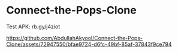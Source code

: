 # Connect-the-Pops-Clone

Test APK: rb.gy/j4ziot

https://github.com/AbdullahAkyool/Connect-the-Pops-Clone/assets/72947550/bfae9724-d6fc-49bf-85af-37843f9ce794
